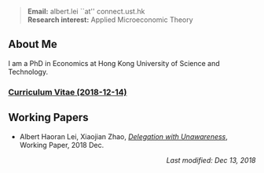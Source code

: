 > **Email:** albert.lei ``at'' connect.ust.hk <br> **Research interest:** Applied Microeconomic Theory

## About Me

I am a PhD in Economics at Hong Kong University of Science and Technology.

### [Curriculum Vitae (2018-12-14)](https://albertlei.github.io/cv/cv.pdf)


## Working Papers
- Albert Haoran Lei, Xiaojian Zhao, [_Delegation with Unawareness_](https://papers.ssrn.com/sol3/papers.cfm?abstract_id=3300732#), Working Paper, 2018 Dec.


<p align="right"><I>Last modified: Dec 13, 2018</I></p>
